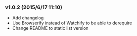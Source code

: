 ### v1.0.2	(2015/6/17 11:10)
* Add changelog
* Use Browserify instead of Watchify to be able to derequire
* Change README to static list version